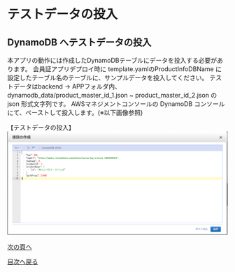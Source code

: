 # テストデータの投入
## DynamoDB へテストデータの投入  
  本アプリの動作には作成したDynamoDBテーブルにデータを投入する必要があります。
  会員証アプリデプロイ時に template.yamlのProductInfoDBName に設定したテーブル名のテーブルに、サンプルデータを投入してください。
  テストデータはbackend -> APPフォルダ内、dynamodb_data/product_master_id_1.json ~ product_master_id_2.json の json 形式文字列です。
  AWSマネジメントコンソールの DynamoDB コンソールにて、ペーストして投入します。(※以下画像参照)
  
  【テストデータの投入】  
  ![データの投入画像](images/test-data-charge.png)

[次の頁へ](validation.md)

[目次へ戻る](../README.md)